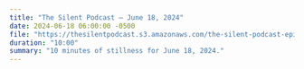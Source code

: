 ```yaml
---
title: "The Silent Podcast — June 18, 2024"
date: 2024-06-18 06:00:00 -0500
file: "https://thesilentpodcast.s3.amazonaws.com/the-silent-podcast-episode-track.mp3"
duration: "10:00"
summary: "10 minutes of stillness for June 18, 2024."
---
```

